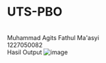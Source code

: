 # UTS-PBO
<br>Muhammad Agits Fathul Ma'asyi
<br>1227050082
<br>Hasil Output
![image](https://github.com/4gits-dev/UTS-PBO/assets/121005597/ba7f0eca-a272-46c6-97c1-4353956cb127)
